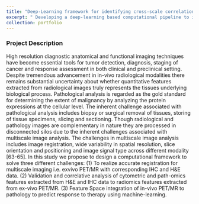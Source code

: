 ```yaml
---
title: "Deep-Learning framework for identifying cross-scale correlation in multiscale preclinical imaging "
excerpt: " Developing a deep-learning based computational pipeline to integrate **multiscale preclinical imaging** consisting of in-vivo PET imaging, autoradiography and histopathology for analyzing biological interpretability and to improve therapeutic predictions. The framework consists of three different aspects (1) To develop **automatic registration** for multiscale imaging i.e., autoradiography (ex-vivo PET) with corresponding H&E and IHC data. (2) Developing a deep-learning based **correlative analysis pipeline (CorrNet)** for studying the correlation of autoradiography features (ex-vivo PET) to that histopathological features (H&E/IHC). (3) Correlate and integrate in-vivo data (PET) and histopathological data (H&E/IHC) in feature space by combining **cytometric and radiomics** features to predict therapeutic response <br/><br/><img src='/images/pathology.jpg'>"
collection: portfolio
---
```

### Project Description
High resolution diagnostic anatomical and functional imaging techniques have become essential tools for tumor detection, diagnosis, staging of cancer and response assessment in both clinical and preclinical setting. Despite tremendous advancement in in-vivo radiological modalities there remains substantial uncertainty about whether quantitative features extracted from radiological images truly represents the tissues underlying biological process. Pathological analysis is regarded as the gold standard for determining the extent of malignancy by analyzing the protein expressions at the cellular level. The inherent challenge associated with pathological analysis includes biopsy or surgical removal of tissues, storing of tissue specimens, slicing and sectioning. Though radiological and pathology images are complementary in nature they are processed in disconnected silos due to the inherent challenges associated with multiscale image analysis. The challenges in multiscale image analysis includes image registration, wide variability in spatial resolution, slice orientation and positioning and image signal type across different modality [63-65]. In this study we propose to design a computational framework to solve three different challenges: (1) To realize accurate registration for multiscale imaging i.e. exvivo PET/MR with corresponding IHC and H&E data. (2) Validation and correlative analysis of cytometric and path-omics features extracted from H&E and IHC data to radiomics features extracted from ex-vivo PET/MR. (3) Feature Space integration of in-vivo PET/MR to pathology to predict response to therapy using machine-learning.
